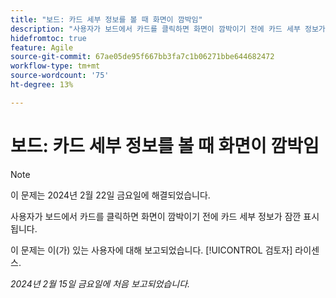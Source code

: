 ```yaml
---
title: "보드: 카드 세부 정보를 볼 때 화면이 깜박임"
description: "사용자가 보드에서 카드를 클릭하면 화면이 깜박이기 전에 카드 세부 정보가 잠깐 표시됩니다."
hidefromtoc: true
feature: Agile
source-git-commit: 67ae05de95f667bb3fa7c1b06271bbe644682472
workflow-type: tm+mt
source-wordcount: '75'
ht-degree: 13%

---
```



# 보드: 카드 세부 정보를 볼 때 화면이 깜박임

>[!NOTE]
>
>이 문제는 2024년 2월 22일 금요일에 해결되었습니다.

사용자가 보드에서 카드를 클릭하면 화면이 깜박이기 전에 카드 세부 정보가 잠깐 표시됩니다.

이 문제는 이(가) 있는 사용자에 대해 보고되었습니다. [!UICONTROL 검토자] 라이센스.

_2024년 2월 15일 금요일에 처음 보고되었습니다._

